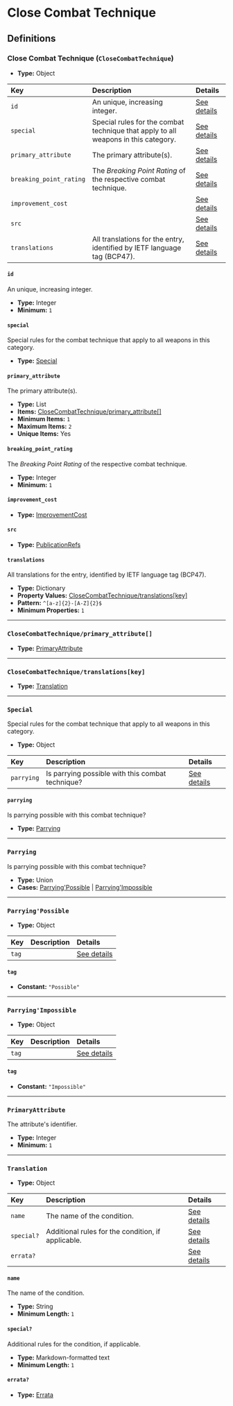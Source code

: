 # Close Combat Technique

## Definitions

### <a name="CloseCombatTechnique"></a> Close Combat Technique (`CloseCombatTechnique`)

- **Type:** Object

Key | Description | Details
:-- | :-- | :--
`id` | An unique, increasing integer. | <a href="#CloseCombatTechnique/id">See details</a>
`special` | Special rules for the combat technique that apply to all weapons in this category. | <a href="#CloseCombatTechnique/special">See details</a>
`primary_attribute` | The primary attribute(s). | <a href="#CloseCombatTechnique/primary_attribute">See details</a>
`breaking_point_rating` | The *Breaking Point Rating* of the respective combat technique. | <a href="#CloseCombatTechnique/breaking_point_rating">See details</a>
`improvement_cost` |  | <a href="#CloseCombatTechnique/improvement_cost">See details</a>
`src` |  | <a href="#CloseCombatTechnique/src">See details</a>
`translations` | All translations for the entry, identified by IETF language tag (BCP47). | <a href="#CloseCombatTechnique/translations">See details</a>

#### <a name="CloseCombatTechnique/id"></a> `id`

An unique, increasing integer.

- **Type:** Integer
- **Minimum:** `1`

#### <a name="CloseCombatTechnique/special"></a> `special`

Special rules for the combat technique that apply to all weapons in this category.

- **Type:** <a href="#Special">Special</a>

#### <a name="CloseCombatTechnique/primary_attribute"></a> `primary_attribute`

The primary attribute(s).

- **Type:** List
- **Items:** <a href="#CloseCombatTechnique/primary_attribute[]">CloseCombatTechnique/primary_attribute[]</a>
- **Minimum Items:** `1`
- **Maximum Items:** `2`
- **Unique Items:** Yes

#### <a name="CloseCombatTechnique/breaking_point_rating"></a> `breaking_point_rating`

The *Breaking Point Rating* of the respective combat technique.

- **Type:** Integer
- **Minimum:** `1`

#### <a name="CloseCombatTechnique/improvement_cost"></a> `improvement_cost`

- **Type:** <a href="./_ImprovementCost.md#ImprovementCost">ImprovementCost</a>

#### <a name="CloseCombatTechnique/src"></a> `src`

- **Type:** <a href="./_PublicationRef.md#PublicationRefs">PublicationRefs</a>

#### <a name="CloseCombatTechnique/translations"></a> `translations`

All translations for the entry, identified by IETF language tag (BCP47).

- **Type:** Dictionary
- **Property Values:** <a href="#CloseCombatTechnique/translations[key]">CloseCombatTechnique/translations[key]</a>
- **Pattern:** `^[a-z]{2}-[A-Z]{2}$`
- **Minimum Properties:** `1`

---

### <a name="CloseCombatTechnique/primary_attribute[]"></a> `CloseCombatTechnique/primary_attribute[]`

- **Type:** <a href="#PrimaryAttribute">PrimaryAttribute</a>

---

### <a name="CloseCombatTechnique/translations[key]"></a> `CloseCombatTechnique/translations[key]`

- **Type:** <a href="#Translation">Translation</a>

---

### <a name="Special"></a> `Special`

Special rules for the combat technique that apply to all weapons in this category.

- **Type:** Object

Key | Description | Details
:-- | :-- | :--
`parrying` | Is parrying possible with this combat technique? | <a href="#Special/parrying">See details</a>

#### <a name="Special/parrying"></a> `parrying`

Is parrying possible with this combat technique?

- **Type:** <a href="#Parrying">Parrying</a>

---

### <a name="Parrying"></a> `Parrying`

Is parrying possible with this combat technique?

- **Type:** Union
- **Cases:** <a href="Parrying'Possible">Parrying'Possible</a> | <a href="Parrying'Impossible">Parrying'Impossible</a>

---

### <a name="Parrying'Possible"></a> `Parrying'Possible`

- **Type:** Object

Key | Description | Details
:-- | :-- | :--
`tag` |  | <a href="#Parrying'Possible/tag">See details</a>

#### <a name="Parrying'Possible/tag"></a> `tag`

- **Constant:** `"Possible"`

---

### <a name="Parrying'Impossible"></a> `Parrying'Impossible`

- **Type:** Object

Key | Description | Details
:-- | :-- | :--
`tag` |  | <a href="#Parrying'Impossible/tag">See details</a>

#### <a name="Parrying'Impossible/tag"></a> `tag`

- **Constant:** `"Impossible"`

---

### <a name="PrimaryAttribute"></a> `PrimaryAttribute`

The attribute's identifier.

- **Type:** Integer
- **Minimum:** `1`

---

### <a name="Translation"></a> `Translation`

- **Type:** Object

Key | Description | Details
:-- | :-- | :--
`name` | The name of the condition. | <a href="#Translation/name">See details</a>
`special?` | Additional rules for the condition, if applicable. | <a href="#Translation/special">See details</a>
`errata?` |  | <a href="#Translation/errata">See details</a>

#### <a name="Translation/name"></a> `name`

The name of the condition.

- **Type:** String
- **Minimum Length:** `1`

#### <a name="Translation/special"></a> `special?`

Additional rules for the condition, if applicable.

- **Type:** Markdown-formatted text
- **Minimum Length:** `1`

#### <a name="Translation/errata"></a> `errata?`

- **Type:** <a href="./_Erratum.md#Errata">Errata</a>
